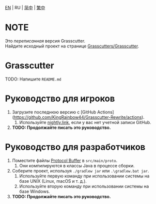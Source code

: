 [EN](README.md) | RU | [简中](README_zh-CN.md) | [繁中](README_zh-TW.md)

# NOTE
Это *переписанная* версия Grasscutter.\
Найдите исходный проект на странице [Grasscutters/Grasscutter](https://github.com/Grasscutters/Grasscutter).

# Grasscutter
TODO: Напишите `README.md`

# Руководство для игроков
1. Загрузите последнюю версию с [GitHub Actions] (https://github.com/KingRainbow44/Grasscutter-Rewrite/actions).
   1. Используйте [nightly.link](https://nightly.link/KingRainbow44/Grasscutter-Rewrite/workflows/build/main/Grasscutter.zip), если у вас нет учетной записи GitHub.
2. **TODO: Продолжайте писать это руководство.**

# Руководство для разработчиков
1. Поместите файлы [Protocol Buffer](https://developers.google.com/protocol-buffers) в `src/main/proto`.
   1. Они компилируются в классы Java в процессе сборки.
2. Соберите проект, используя `./gradlew jar` или `.\gradlew.bat jar`.
    1. Используйте первую команду при использовании системы на базе UNIX (Linux, macOS и т. д.).
    2. Используйте вторую команду при использовании системы на базе Windows.
3. **TODO: Продолжайте писать это руководство.**
